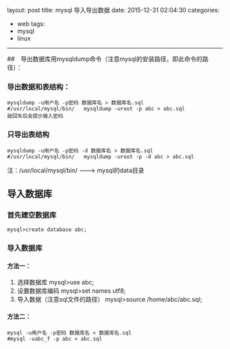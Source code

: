 layout: post
title: mysql 导入导出数据
date: 2015-12-31 02:04:30
categories:
 - web
tags:
 - mysql
 - linux
---

##　导出数据库用mysqldump命令（注意mysql的安装路径，即此命令的路径）：
### 导出数据和表结构：
    mysqldump -u用户名 -p密码 数据库名 > 数据库名.sql
    #/usr/local/mysql/bin/   mysqldump -uroot -p abc > abc.sql
    敲回车后会提示输入密码

### 只导出表结构
    mysqldump -u用户名 -p密码 -d 数据库名 > 数据库名.sql
    #/usr/local/mysql/bin/   mysqldump -uroot -p -d abc > abc.sql

注：/usr/local/mysql/bin/  --->  mysql的data目录

## 导入数据库
### 首先建空数据库
    mysql>create database abc;

### 导入数据库
#### 方法一：
1. 选择数据库
    mysql>use abc;
2. 设置数据库编码
    mysql>set names utf8;
3. 导入数据（注意sql文件的路径）
    mysql>source /home/abc/abc.sql;
#### 方法二：
    mysql -u用户名 -p密码 数据库名 < 数据库名.sql
    #mysql -uabc_f -p abc < abc.sql
